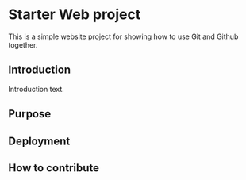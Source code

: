 # Starter Web project

This is a simple website project for
showing how to use Git and Github together.

## Introduction

Introduction text.

## Purpose

## Deployment

## How to contribute